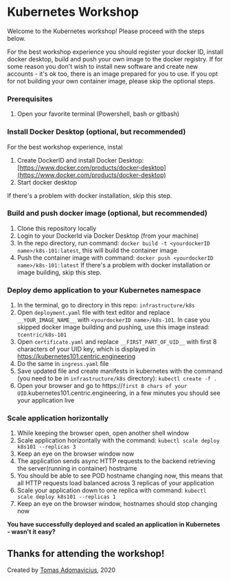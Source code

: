 # Kubernetes Workshop

Welcome to the Kubernetes workshop! Please proceed with the steps below.

For the best workshop experience you should register your docker ID, install docker desktop, build and push your own image to the
docker registry. If for some reason you don't wish to install new software and create new accounts - it's ok too, there is an image
prepared for you to use. If you opt for not building your own container image, please skip the optional steps. 

### Prerequisites
1. Open your favorite terminal (Powershell, bash or gitbash)

### Install Docker Desktop (optional, but recommended)
For the best workshop experience, instal 
1. Create DockerID and install Docker Desktop: [https://www.docker.com/products/docker-desktop](https://www.docker.com/products/docker-desktop)
2. Start docker desktop

If there's a problem with docker installation, skip this step.
### Build and push docker image (optional, but recommended)
1. Clone this repository locally
2. Login to your DockerId via Docker Desktop (from your machine)
2. In the repo directory, run command: `docker build -t <yourdockerID name>/k8s-101:latest`, this will build the container image
3. Push the container image with command: `docker push <yourdockerID name>/k8s-101:latest`
If there's a problem with docker installation or image building, skip this step.

### Deploy demo application to your Kubernetes namespace

1. In the terminal, go to directory in this repo: `infrastructure/k8s`
2. Open `deployment.yaml` file with text editor and replace `__YOUR_IMAGE_NAME__` with `<yourdockerID name>/k8s-101`. In case you skipped docker image building and pushing,
use this image instead: `tcentric/k8s-101`
3. Open `certificate.yaml` and replace `__FIRST_PART_OF_UID__` with first 8 characters of your UID key, which is displayed in https://kubernetes101.centric.engineering
4. Do the same in `ingress.yaml` file
5. Save updated file and create manifests in kubernetes with the command (you need to be in `infrastructure/k8s` directory): `kubectl create -f .`
7. Open your browser and go to https://`first 8 chars of your UID`.kubernetes101.centric.engineering, in a few minutes you should see your application live

### Scale application horizontally

1. While keeping the browser open, open another shell window
2. Scale application horizontally with the command: `kubectl scale deploy k8s101 --replicas 3`
3. Keep an eye on the browser window now
4. The application sends async HTTP requests to the backend retrieving the server(running in container) hostname
5. You should be able to see POD hostname changing now, this means that all HTTP requests load balanced across 3 replicas of your application
6. Scale your application down to one replica with command:   `kubectl scale deploy k8s101 --replicas 1`
7. Keep an eye on the browser window, hostnames should stop changing now


__You have successfully deployed and scaled an application in Kubernetes - wasn't it easy?__

## Thanks for attending the workshop!

Created by
[Tomas Adomavicius](mailto:tomas.adomavicius@centric.eu), 2020
